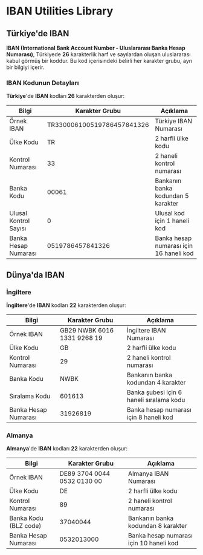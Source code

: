 # IBAN Utilities Library

## Türkiye'de IBAN

**IBAN (International Bank Account Number - Uluslararası Banka Hesap Numarası)**, Türkiyede **26** karakterlik harf ve sayılardan oluşan uluslararası kabul görmüş bir koddur. Bu kod içerisindeki belirli her karakter grubu, ayrı bir bilgiyi içerir.

### IBAN Kodunun Detayları

**Türkiye**'de **IBAN** kodları **26** karakterden oluşur:

Bilgi | Karakter Grubu | Açıklama
------------ | ------------- | -------------
Örnek IBAN | TR330006100519786457841326 | Türkiye IBAN Numarası
Ülke Kodu | TR | 2 harfli ülke kodu
Kontrol Numarası | 33 | 2 haneli kontrol numarası
Banka Kodu | 00061 | Bankanın banka kodundan 5 karakter
Ulusal Kontrol Sayısı | 0 | Ulusal kod için 1 haneli kod
Banka Hesap Numarası | 0519786457841326 | Banka hesap numarası için 16 haneli kod

## Dünya'da IBAN

### İngiltere

**İngiltere**'de **IBAN** kodları **22** karakterden oluşur:

Bilgi | Karakter Grubu | Açıklama
------------ | ------------- | -------------
Örnek IBAN | GB29 NWBK 6016 1331 9268 19 | İngiltere IBAN Numarası
Ülke Kodu | GB | 2 harfli ülke kodu
Kontrol Numarası | 29 | 2 haneli kontrol numarası
Banka Kodu | NWBK | Bankanın banka kodundan 4 karakter
Sıralama Kodu | 601613 | Banka şubesi için 6 haneli sıralama kodu
Banka Hesap Numarası | 31926819 | Banka hesap numarası için 8 haneli kod

### Almanya

**Almanya**'de **IBAN** kodları **22** karakterden oluşur:

Bilgi | Karakter Grubu | Açıklama
------------ | ------------- | -------------
Örnek IBAN | DE89 3704 0044 0532 0130 00 | Almanya IBAN Numarası
Ülke Kodu | DE | 2 harfli ülke kodu
Kontrol Numarası | 89 | 2 haneli kontrol numarası
Banka Kodu (BLZ code) | 37040044 | Bankanın banka kodundan 8 karakter
Banka Hesap Numarası | 0532013000 | Banka hesap numarası için 10 haneli kod